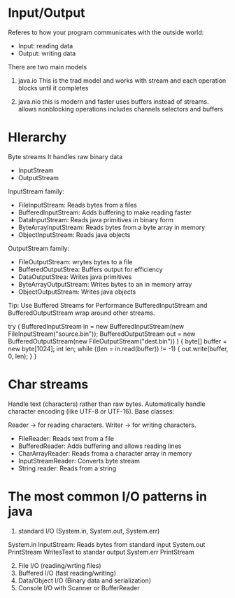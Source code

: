 # Input/Output

Referes to how your program communicates with the outside world:
- Input: reading data
- Output: writing data

There are two main models
1. java.io
This is the trad model and works with stream and each operation blocks until it completes

2. java.nio
this is modern and faster uses buffers instead of streams.
allows nonblocking operations
includes channels selectors and buffers

# HIerarchy

Byte streams
It handles raw binary data
- InputStream
- OutputStream

InputStream family:
- FileInputStream: Reads bytes from a files
- BufferedInputStream: Adds buffering to make reading faster
- DataInputStream: Reads java primitives in binary form
- ByteArrayInputStream: Reads bytes from a byte array in memory
- ObjectInputStream: Reads java objects 

OutputStream family:
- FileOutputStream: wrytes bytes to a file
- BufferedOutputStrea: Buffers output for efficiency
- DataOutputStrea: Writes java primitives
- ByteArrayOutputStream: Writes bytes to an in memory array
- ObjectOutputStream: Writes java objects

Tip: Use Buffered Streams for Performance
BufferedInputStream and BufferedOutputStream wrap around other streams.

try (
    BufferedInputStream in = new BufferedInputStream(new FileInputStream("source.bin"));
    BufferedOutputStream out = new BufferedOutputStream(new FileOutputStream("dest.bin"))
) {
    byte[] buffer = new byte[1024];
    int len;
    while ((len = in.read(buffer)) != -1) {
        out.write(buffer, 0, len);
    }
}

# Char streams
Handle text (characters) rather than raw bytes.
Automatically handle character encoding (like UTF-8 or UTF-16).
Base classes:

Reader → for reading characters.
Writer → for writing characters.

- FileReader: Reads text from a file
- BufferedReader: Adds buffering and allows reading lines
- CharArrayReader: Reads froma a character array in memory
- InputStreamReader: Converts byte stream
- String reader: Reads from a string

# The most common I/O patterns in java

1. standard I/O (System.in, System.out, System.err)

System.in InputStream: Reads bytes from standard input
System.out PrintStream WritesText to standar output
System.err PrintStream

2. File I/O (reading/wrting files)
3. Buffered I/O (fast reading/writing)
4. Data/Object I/O (Binary data and serialization)
5. Console I/O with Scanner or BufferReader






















